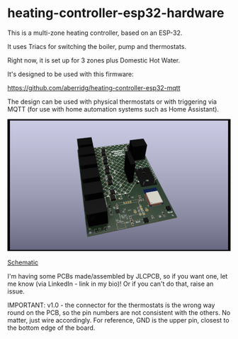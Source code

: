 # heating-controller-esp32-hardware

This is a multi-zone heating controller, based on an ESP-32.

It uses Triacs for switching the boiler, pump and thermostats.

Right now, it is set up for 3 zones plus Domestic Hot Water.

It's designed to be used with this firmware:

https://github.com/aberridg/heating-controller-esp32-mqtt

The design can be used with physical thermostats or with triggering
via MQTT (for use with home automation systems such as Home Assistant).

![3D Rendering of PCB](heating-controller-esp32.png)

[Schematic](/heating-controller-esp32.pdf)

I'm having some PCBs made/assembled by JLCPCB, so if you want one, let me know (via LinkedIn - link in my bio)! Or if you can't do that, raise an issue.

IMPORTANT: v1.0 - the connector for the thermostats is the wrong way round on the PCB, so the pin numbers are not consistent with the others. No matter, just wire accordingly. For reference, GND is the upper pin, closest to the bottom edge of the board.